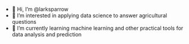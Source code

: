 - 👋 Hi, I’m @larksparrow
- 👀 I’m interested in applying data science to answer agricultural questions
- 🌱 I’m currently learning machine learning and other practical tools for data analysis and prediction 

<!---
larksparrow/larksparrow is a ✨ special ✨ repository because its `README.md` (this file) appears on your GitHub profile.
You can click the Preview link to take a look at your changes.
--->

